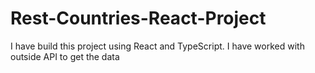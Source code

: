 # Rest-Countries-React-Project
I have build this project using React and TypeScript. I have worked with outside API to get the data
